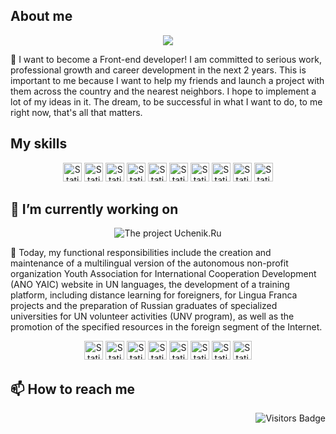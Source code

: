 <!--
**kkirillovv/kkirillovv** is a ✨ _special_ ✨ repository because its `README.md` (this file) appears on your GitHub profile.

Here are some ideas to get you started:
- 🌱 I’m currently learning ...
- 👯 I’m looking to collaborate on ...
- 🤔 I’m looking for help with ...
- 💬 Ask me about ...
- 😄 Pronouns: ...
- ⚡ Fun fact: ...
-->

## About me
<div align="center">
  <img src="https://github.com/kkirillovv/kkirillovv/assets/122016948/ca9c3c97-d0e9-4751-aaed-3bfad999383falt="Who am I?" />
</div>

💬 I want to become a Front-end developer! I am committed to serious work, professional growth and career development in the next 2 years. This is important to me because I want to help my friends and launch a project with them across the country and the nearest neighbors. I hope to implement a lot of my ideas in it.
The dream, to be successful in what I want to do, to me right now, that's all that matters.

## My skills
<div align="center">
  <img alt="Static Badge" src="https://img.shields.io/badge/Web%20development-blue?logoColor=black" height=30>
  <img alt="Static Badge" src="https://img.shields.io/badge/BEM-blue?logoColor=black" height=30>
  <img alt="Static Badge" src="https://img.shields.io/badge/HTML-blue?logo=HTML5&logoColor=black" height=30>
  <img alt="Static Badge" src="https://img.shields.io/badge/CSS-blue?logo=CSS3&logoColor=black" height=30>
  <img alt="Static Badge" src="https://img.shields.io/badge/Adaptive%20layout-blue?logoColor=black" height=30>
  <img alt="Static Badge" src="https://img.shields.io/badge/JavaScript-blue?logo=JavaScript&logoColor=black" height=30>
  <img alt="Static Badge" src="https://img.shields.io/badge/React-blue?logo=React&logoColor=black" height=30>
  <img alt="Static Badge" src="https://img.shields.io/badge/Express-blue?logo=Express&logoColor=black" height=30>
  <img alt="Static Badge" src="https://img.shields.io/badge/MongoDB-blue?logo=MongoDB&logoColor=black" height=30>
  <img alt="Static Badge" src="https://img.shields.io/badge/GitHub-blue?logo=GitHub&logoColor=black" height=30>
</div>

## 🔭 I’m currently working on
<div align="center">
  <img src="https://github.com/kkirillovv/kkirillovv/assets/122016948/ca5d04fb-1dc2-45ae-aeaa-53a8ba35c7b6" alt="The project Uchenik.Ru" />
</div>

💬 Today, my functional responsibilities include the creation and maintenance of a multilingual version of the autonomous non-profit organization Youth Association for International Cooperation Development (ANO YAIC) website in UN languages, the development of a training platform, including distance learning for foreigners, for Lingua Franca projects and the preparation of Russian graduates of specialized universities for UN volunteer activities (UNV program), as well as the promotion of the specified resources in the foreign segment of the Internet.

<div align="center">
  <img alt="Static Badge" src="https://img.shields.io/badge/WordPress-grey?logo=WordPress&logoColor=black&labelColor=f0b354" height=30>
  <img alt="Static Badge" src="https://img.shields.io/badge/HTML-grey?logo=HTML5&logoColor=black&labelColor=f0b354" height=30>
  <img alt="Static Badge" src="https://img.shields.io/badge/CSS-grey?logo=CSS3&logoColor=black&labelColor=f0b354" height=30>
  <img alt="Static Badge" src="https://img.shields.io/badge/Adaptive%20layout-grey?logoColor=black" height=30>
  <img alt="Static Badge" src="https://img.shields.io/badge/PHP-grey?logo=PHP&logoColor=black&labelColor=f0b354" height=30>
  <img alt="Static Badge" src="https://img.shields.io/badge/Laravel-grey?logo=Laravel&logoColor=black&labelColor=f0b354" height=30>
  <img alt="Static Badge" src="https://img.shields.io/badge/MySQL-grey?logo=MySQL&logoColor=black&labelColor=f0b354" height=30>
  <img alt="Static Badge" src="https://img.shields.io/badge/Apache-grey?logo=Apache&logoColor=black&labelColor=f0b354" height=30>
</div>

## 📫 How to reach me


<div align="right">
  <p align="right">
    <img src="https://api.visitorbadge.io/api/visitors?path=https%3A%2F%2Fgithub.com%2Fkkirillovv&countColor=%23f0b354" alt="Visitors Badge" />
  </p>
</div>
